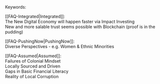 Keywords:  

[[FAQ-Integrated|Integrated]]:  
The New Digital Economy will happen faster via Impact Investing  
New and more salable trust seems possible with Blockchain (proof is in the pudding)    

[[FAQ-PushingNow|PushingNow]]:   
Diverse Perspectives  - e.g. Women & Ethnic Minorities  

[[FAQ-Assumed|Assumed]]:  
Failures of Colonial Mindset  
Locally Sourced and Driven  
Gaps in Basic Financial Literacy  
Reality of Local Corruption  


